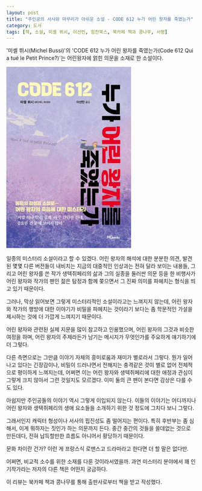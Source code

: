 ```yaml
---
layout: post
title: "주인공의 서사와 마무리가 아쉬운 소설 - CODE 612 누가 어린 왕자를 죽였는가"
category: 도서
tags: [책, 소설, 미셸 뷔시, 이선민, 힘찬북스, 북카페 책과 콩나무, 서평]
---
```


'미셸 뷔시(Michel Bussi)'의
'CODE 612 누가 어린 왕자를 죽였는가(Code 612 Qui a tué le Petit Prince?)'는
어린왕자에 얽힌 의문을 소재로 한 소설이다.

![표지](/images/book/code-612-qui-a-tu-le-petit-prince-book-h480.jpg)

일종의 미스터리 소설이라고 할 수 있겠다.
어린 왕자의 해석에 대한 분분한 의견,
발견된 몇몇 다른 버전들이 내비치는
지금의 대중적인 인상과는 전혀 달라 보이는 내용들,
그리고 어린 왕자를 쓴 작가 생텍쥐페리의 삶과 그의 실종을 둘러싼 의문 등을
한 비행사가 어린 왕자와 작가의 팬인 젊은 탐정과 함께 쫒으면서
그 진짜 의미를 파헤치는 형식을 띄고 있기 때문이다.

그러나, 막상 읽어보면 그렇게 미스터리적인 소설이라고는 느껴지지 않는데,
어린 왕자와 작가의 행방에 대한 이야기가 비밀을 파헤치는 것이라기 보다는
좀 학문적인 가설을 제시하는 것에 더 가깝게 느껴지기 때문이다.

어린 왕자와 관련된 실제 지문을 많이 참고하고 인용했으며,
어린 왕자의 그것과 비슷한 여정을 하며,
어린 왕자의 주제라든가 남기는 메시지가 무엇인가를 주요하게 얘기하기에 더 그렇다.

다른 측면으로는 그만큼 이야기 자체의 흥미로움과 재미가 별로라서 그렇다.
뭔가 일어나고 있다는 긴장감이나,
비밀이 드러나면서 전해지는 충격같은 것이 별로 없어
전체적으로 평이하게 느껴지는데,
어쩌면 이는 어린 왕자와 생텍쥐페리에 대한 애정과 관심이 그렇게 크지 않아서 그런 것일지도 모르겠다.
이미 둘의 큰 팬이 본다면 감상은 다를 수도 있다.

아쉽지만 주인공들의 이야기 역시 그렇게 이입되지 않는다.
이들의 이야기는 어디까지나 어린 왕자와 생택쥐페리의 생애 요소들을 소개하기 위한 것 정도에 그치다 보니 그렇다.

그래서인지 캐릭터 형성이나 서사의 핍진성도 좀 떨어지는 편이다.
특히 후반부는 좀 심해서, 이게 뭐하자는 짓인가 하는 의문까지 든다.
중간 중간의 것들을 쓸데없는 것으로 만든데다,
전혀 납득할만한 흐름도 아니어서 황당하기 때문이다.

문화 차이란 건가?
이런 게 프랑스식 로맨스고 드라마라고 한다면 더 할 말은 없다만.

어쩌면, 비교적 소수를 위한 소재를 다룬 것이라서였을까.
과연 미스터리 분야에서 꽤 인기작가라는 저자의 다른 책은 어떤지 궁금하다.



<div class="im im-info">
이 리뷰는 북카페 책과 콩나무를 통해 출판사로부터 책을 받고 작성했다.
</div>
